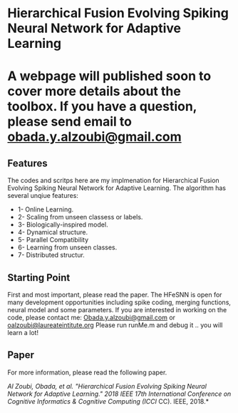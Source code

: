 # Hierarchical Fusion Evolving Spiking Neural Network for Adaptive Learning 
# A webpage will published soon to cover more details about the toolbox. If you have a question, please send email to obada.y.alzoubi@gmail.com
## Features
The codes and scritps here are my implmenation for Hierarchical Fusion Evolving Spiking Neural Network for Adaptive Learning. The algorithm  has several unqiue features:
* 1- Online Learning. 
* 2- Scaling from unseen classess or labels.
* 3- Biologically-inspired model.
* 4- Dynamical structure. 
* 5- Parallel Compatibility
* 6- Learning from unseen classes. 
* 7- Distributed structur. 
## Starting Point
First and most important, please read the paper. The HFeSNN is open for many development opportunities including spike coding, merging functions, neural model and some parameters. If you are interested in working on the code, please contact me: Obada.y.alzoubi@gmail.com or oalzoubi@laureateintitute.org 
Please run runMe.m and debug it .. you will learn a lot!
## Paper
For more information, please read the following paper.

*Al Zoubi, Obada, et al. "Hierarchical Fusion Evolving Spiking Neural Network for Adaptive Learning." 2018 IEEE 17th International Conference on Cognitive Informatics & Cognitive Computing (ICCI* CC). IEEE, 2018.*

